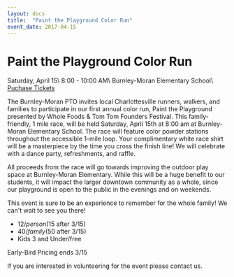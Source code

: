 ```yaml
---
layout: docs
title:  "Paint the Playground Color Run"
event_date: 2017-04-15
---
```


# Paint the Playground Color Run

Saturday, April 15\\
8:00 - 10:00 AM\\
Burnley-Moran Elementary School\\
[Puchase Tickets](https://painttheplayground.eventbrite.com)

The Burnley-Moran PTO invites local Charlottesville runners, walkers, and families to participate in our first annual color run, Paint the Playground presented by Whole Foods & Tom Tom Founders Festival. This family-friendly, 1 mile race, will be held Saturday, April 15th at 8:00 am at Burnley-Moran Elementary School.
The race will feature color powder stations throughout the accessible 1-mile loop. Your complimentary white race shirt will be a masterpiece by the time you cross the finish line! We will celebrate with a dance party, refreshments, and raffle.

All proceeds from the race will go towards improving the outdoor play space at Burnley-Moran Elementary. While this will be a huge benefit to our students, it will impact the larger downtown community as a whole, since our playground is open to the public in the evenings and on weekends.

This event is sure to be an experience to remember for the whole family! We can't wait to see you there!

* $12/person ($15 after 3/15)
* $40/family ($50 after 3/15)
* Kids 3 and Under/free

Early-Bird Pricing ends 3/15

If you are interested in volunteering for the event please contact us.
